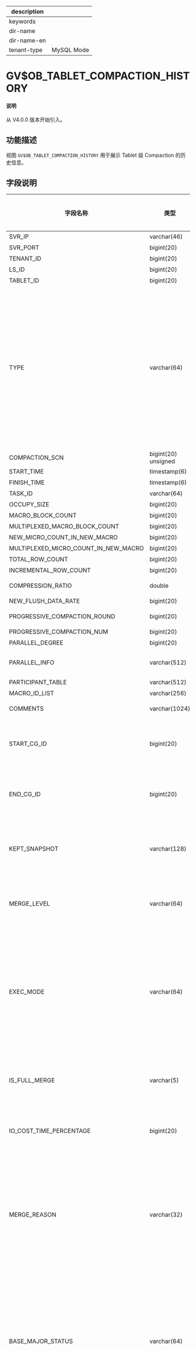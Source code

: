 |description||
|---|---|
|keywords||
|dir-name||
|dir-name-en||
|tenant-type|MySQL Mode|

# GV$OB_TABLET_COMPACTION_HISTORY

<main id="notice" type='explain'>
  <h4>说明</h4>
  <p>从 V4.0.0 版本开始引入。</p>
</main>

## 功能描述

视图 `GV$OB_TABLET_COMPACTION_HISTORY` 用于展示 Tablet 级 Compaction 的历史信息。

## 字段说明

|  字段名称     |   类型      | 是否可以为 NULL |  描述   |
|--------------|--------------|----------------|--------|
|SVR_IP            |varchar(46)   |NO   |服务器IP    |
|SVR_PORT          |bigint(20)    |NO   |服务器端口号    |
|TENANT_ID         |bigint(20)    |NO   |租户ID    |
|LS_ID             |bigint(20)    |NO   |日志流ID    |
|TABLET_ID         |bigint(20)    |NO   |数据分片ID    |
|TYPE              |varchar(64)   |NO   | Compaction 的类型：<ul><li>`MDS_TABLE_MERGE`：将系统的元数据按照 SSTable 的格式持久化到磁盘里。</li> <li>`MAJOR_MERGE`：租户级合并</li> <li>`MEDIUM_MERGE`：分区级合并</li> <li>`MINI_MERGE`：Mini Compaction，将 MemTable 转变成 Mini SSTable。</li> <li>`MINOR_MERGE`：Minor Compaction，多个 Mini SSTable 或多个 Mini SSTable 与 Minor SSTable 合成一个 Minor SSTable。</li> <li>`META_MAJOR_MERGE`：一种特殊的 Compaction 类型，是将某个指定时间点之前的数据合成一个 Meta Major SSTable，其数据格式与 Major SSTable 一样，不包含多版本数据和未提交事务数据。</li></ul>   |
|COMPACTION_SCN    |bigint(20) unsigned    |NO   |合并版本信息    |
|START_TIME        |timestamp(6)  |NO   |开始时间    |
|FINISH_TIME       |timestamp(6)  |NO   |结束时间    |
|TASK_ID           |varchar(64)   |NO   |任务执行Trace    |
|OCCUPY_SIZE       |bigint(20)    |NO   |数据量    |
|MACRO_BLOCK_COUNT                |bigint(20)    |NO   |宏块数    |
|MULTIPLEXED_MACRO_BLOCK_COUNT    |bigint(20)    |NO   |重用宏块数    |
|NEW_MICRO_COUNT_IN_NEW_MACRO     |bigint(20)    |NO   |新生成宏块中的新微块数    |
|MULTIPLEXED_MICRO_COUNT_IN_NEW_MACRO    |bigint(20)   |NO   |新生成宏块中的重用微块数    |
|TOTAL_ROW_COUNT                  |bigint(20)    |NO   |总行数    |
|INCREMENTAL_ROW_COUNT            |bigint(20)    |NO   |新输出的行    |
|COMPRESSION_RATIO                |double        |NO   |新数据的压缩率 = 新增宏块数据在压缩后/压缩前比率    |
|NEW_FLUSH_DATA_RATE              |bigint(20)    |NO   |新数据的输出速度，单位KB/s    |
|PROGRESSIVE_COMPACTION_ROUND     |bigint(20)    |NO   |渐近合并当前轮次（如果为全量合并，该列为-1）    |
|PROGRESSIVE_COMPACTION_NUM       |bigint(20)    |NO   |渐近合并总轮次    |
|PARALLEL_DEGREE                  |bigint(20)    |NO   |并行度    |
|PARALLEL_INFO                    |varchar(512)  |NO   |并行任务信息，会展示并行任务扫描的数据量/运行时间/输出的数据量的统计信息（min/max/avg）    |
|PARTICIPANT_TABLE                |varchar(512)  |NO   |参与本次compaction的table信息    |
|MACRO_ID_LIST                    |varchar(256)  |NO   |输出的宏块列表，宏块列表过长则不展示    |
|COMMENTS                         |varchar(1024) |NO   |备注信息，展示之前调度或执行过程中遇到的问题    |
| START_CG_ID                     | bigint(20)   | NO   |  Column Group 的 Start ID<main id="notice" type='explain'><h4>说明</h4><p>该字段从 V4.3.0 版本开始引入。</p></main>    |
| END_CG_ID                       | bigint(20)   | NO   |  Column Group 的 End ID <main id="notice" type='explain'><h4>说明</h4><p>该字段从 V4.3.0 版本开始引入。</p></main>   |
| KEPT_SNAPSHOT                   | varchar(128) | NO   |  展示本次 Compaction 选择的多版本位点保留信息<main id="notice" type='explain'><h4>说明</h4><p>该字段从 V4.3.0 版本开始引入。</p></main>    |
| MERGE_LEVEL                     | varchar(64)  | NO   |  展示本次执行时是否采用合并/微块重用<main id="notice" type='explain'><h4>说明</h4><p>该字段从 V4.3.0 版本开始引入。</p></main>    |
| EXEC_MODE                       | varchar(64)  | NO   | 展示该合并 Trace 的模式：<ul><li>`EXEC_MODE_LOCAL`：本地模式，输出宏块到本地磁盘</li> <li>`EXEC_MODE_VALIDATE`：共享模式，仅计算 Checksum，不输出宏块。当前版本暂不支持该模式。</li> <li>`EXEC_MODE_OUTPUT`：共享模式，输出宏块到共享存储。当前版本暂不支持该模式。</li></ul> <main id="notice" type='explain'><h4>说明</h4><p>该字段从 V4.3.3 版本开始引入。</p></main> |
| IS_FULL_MERGE                   | varchar(5)   | NO   | 是否为全量合并。<main id="notice" type='explain'><h4>说明</h4><p>该字段从 V4.3.3 版本开始引入。</p></main> |
| IO_COST_TIME_PERCENTAGE         | bigint(20)   | NO   | IO 时间占合并时间的比例。 <main id="notice" type='explain'><h4>说明</h4><p>该字段从 V4.3.3 版本开始引入。</p></main> |
| MERGE_REASON                    | varchar(32)  | NO   | 合并发起的原因，取值如下：<ul><li>`LOAD_DATA_SCENE`：导数场景</li> <li>`TOMBSTONE_SCENE`：墓碑场景</li> <li>`INEFFICIENT_QUERY`：慢查询场景</li> <li>`FREQUENT_WRITE`：频繁写场景</li> <li>`TENANT_MAJOR`：租户级合并</li> <li>`USER_REQUEST`：用户发起的合并</li> <li>`REBUILD_COLUMN_GROUP`：行转列场景</li></ul> <main id="notice" type='explain'><h4>说明</h4><p>该字段从 V4.3.3 版本开始引入。</p></main> |
| BASE_MAJOR_STATUS               | varchar(64)  | NO   | 合并前 Major SSTable 的类型：<ul><li>`COL_WITH_ALL`：定义时为行列混存表，基线数据为行列混存</li> <li>`COL_ONLY_ALL`：定义时为行列混存表，基线数据自适应优化只存行存</li> <li>`PURE_COL`：定义时为纯列存表，基线数据为纯列存</li> <li>`PURE_COL_ONLY_ALL`：定义时为纯列存表，基线数据自适应优化只存行存</li> <li>`ROW_STORE_MAJOR`：行存表</li></ul> <main id="notice" type='explain'><h4>说明</h4><p>该字段从 V4.3.3 版本开始引入。</p></main>|
| CO_MERGE_TYPE                   | varchar(64)  | NO   | 列存合并类型：<ul><li>`BUILD_COLUMN_STORE_MERGE`：合并为列存</li> <li>`BUILD_ROW_STORE_MERGE`：合并为行存</li> <li>`USE_RS_BUILD_SCHEMA_MATCH_MERGE`：合并为匹配 Schema 的存储类型</li></ul> <main id="notice" type='explain'><h4>说明</h4><p>该字段从 V4.3.3 版本开始引入。</p></main> |

## 查询示例

用户租户查看所有 OBServer 节点上 Tablet 级 Compaction 的历史信息。

```shell
obclient [oceanbase]> SELECT * FROM oceanbase.GV$OB_TABLET_COMPACTION_HISTORY LIMIT 1\G
```

查询结果如下：

```shell
*************************** 1. row ***************************
                              SVR_IP: 172.xx.xx.xx
                            SVR_PORT: 2882
                           TENANT_ID: 1002
                               LS_ID: 1
                           TABLET_ID: 60379
                                TYPE: MAJOR_MERGE
                      COMPACTION_SCN: 1722880804553022418
                          START_TIME: 2024-08-06 02:00:14.374896
                         FINISH_TIME: 2024-08-06 02:00:14.381909
                             TASK_ID: YB4XXXXXXXXX-000XXXXXXXXXXXXX-0-0
                         OCCUPY_SIZE: 0
                   MACRO_BLOCK_COUNT: 0
       MULTIPLEXED_MACRO_BLOCK_COUNT: 0
        NEW_MICRO_COUNT_IN_NEW_MACRO: 0
MULTIPLEXED_MICRO_COUNT_IN_NEW_MACRO: 0
                     TOTAL_ROW_COUNT: 0
               INCREMENTAL_ROW_COUNT: 0
                   COMPRESSION_RATIO: 1
                 NEW_FLUSH_DATA_RATE: 0
        PROGRESSIVE_COMPACTION_ROUND: 1
          PROGRESSIVE_COMPACTION_NUM: 0
                     PARALLEL_DEGREE: 1
                       PARALLEL_INFO: -
                   PARTICIPANT_TABLE: table_cnt=1,[MAJOR]snapshot_version=1;
                       MACRO_ID_LIST:
                            COMMENTS: comment="merge_reason="TENANT_MAJOR";time=add_time:1722880814374751|total=7.01ms;";
                         START_CG_ID: 0
                           END_CG_ID: 0
                       KEPT_SNAPSHOT: {type:"SNAPSHOT_UNDO_RETENTION", snapshot:1722879004021414960}
                         MERGE_LEVEL: MICRO_BLOCK_LEVEL
                           EXEC_MODE: EXEC_MODE_LOCAL
             IO_COST_TIME_PERCENTAGE: 5
                        MERGE_REASON:
                   BASE_MAJOR_STATUS:
                       CO_MERGE_TYPE:
1 row in set
```

## 相关视图或文档

* [V$OB_TABLET_COMPACTION_HISTORY](34800.v-ob_tablet_compaction_history-of-mysql-mode.md)

* [GV$OB_TABLET_COMPACTION_PROGRESS](4300.gv-ob_tablet_compaction_progress-of-mysql-mode.md)

* [查看转储信息](../../../200.system-management/500.manage-data-storage/100.dump-management/400.view-dump-information.md)

* [查看合并信息](../../../200.system-management/500.manage-data-storage/200.merge-management/500.view-merge-process.md)
